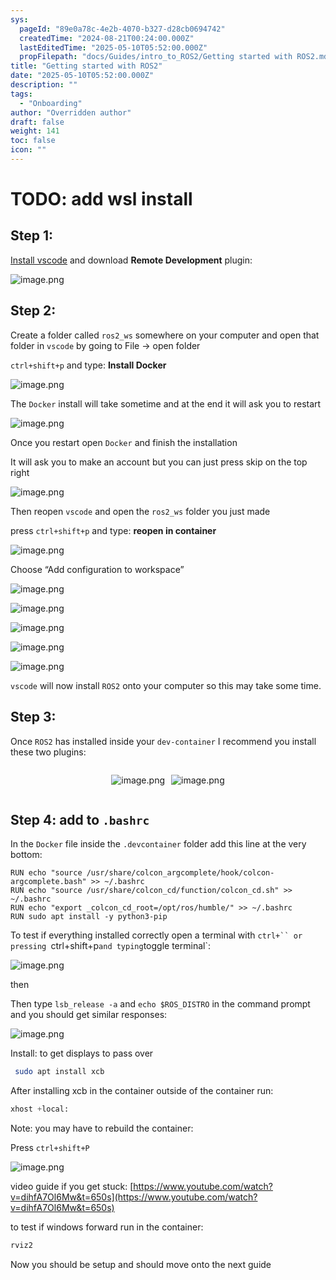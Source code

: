 ```yaml
---
sys:
  pageId: "89e0a78c-4e2b-4070-b327-d28cb0694742"
  createdTime: "2024-08-21T00:24:00.000Z"
  lastEditedTime: "2025-05-10T05:52:00.000Z"
  propFilepath: "docs/Guides/intro_to_ROS2/Getting started with ROS2.md"
title: "Getting started with ROS2"
date: "2025-05-10T05:52:00.000Z"
description: ""
tags:
  - "Onboarding"
author: "Overridden author"
draft: false
weight: 141
toc: false
icon: ""
---
```


# TODO: add wsl install

## Step 1:

[Install vscode](https://code.visualstudio.com/download) and download **Remote Development** plugin:

![image.png](https://prod-files-secure.s3.us-west-2.amazonaws.com/d518164a-d88e-44d1-a4ee-3adb3bd8bce0/efb52993-1881-4a40-b95e-6f020334f022/image.png?X-Amz-Algorithm=AWS4-HMAC-SHA256&X-Amz-Content-Sha256=UNSIGNED-PAYLOAD&X-Amz-Credential=ASIAZI2LB46666S3IZJI%2F20250717%2Fus-west-2%2Fs3%2Faws4_request&X-Amz-Date=20250717T024921Z&X-Amz-Expires=3600&X-Amz-Security-Token=IQoJb3JpZ2luX2VjEFIaCXVzLXdlc3QtMiJGMEQCIDEc0kSRDKkzDpOBVBdROY78SMuxkme%2Ftrlfy04rbGakAiAcwGp6SJZ9z91aB6QjHOcyVu%2B44wyCl3v%2FZEorsvLy0Cr%2FAwhqEAAaDDYzNzQyMzE4MzgwNSIM3g5WJaOZ9UwW4b9CKtwD2WHMRcoiv%2BJxeaLKRLaB%2Bb5B4KzHY68IoVIft9PvPNEGQilgufFSQY2EnKE30IKP9lmyHOgWxNE50%2FuA6tHSzFWpxiYi19%2Fro6lhal3Lbmh1gIlJnEw7gr6aeLA3IY7bB%2FY5odL0w2TIstfo9YEIkL9oCKob4aojg3cXg6UEAlbpt7tFUsyc8AbnMWVXCA%2Fyw0X669kY%2Fkyi3FhIRvYj%2FsGSgqTLLlErbpW7LC%2BbjBVnpqLCYF9SksLBJDkgo3cYX9P7EG9IFtJr53HmxpF4nDJBicELtUHFVxPefbOFRsEMaK8StVeXWMRcIAkDXxjl5JipBHYkKaGUapJ1mf%2F3vH4WqW1TJx68hY97oIka7oz0mBHLOqqzujbL982tkXCmy6CkVBS4GhToyRW8GMY6Glni5le7Ej4zF3b7VGNLcHhncE3JGN915aOMaMtnBerWUPU4aCsLnwG%2FX4lZu6R4buf13lCuANnrsWd7WYeUae3cmvJPGb6EfentiuK84wbMSkfBvJrtjUegGujataiOrBJjyj6wQHU487o3yTRJOhg%2FwCWXIJwFyEmxzuAwL6gRsiYsEvi%2Bmcjchw%2FU5uKDA68%2FuuAXAzTMFgH5lAKHk4N38%2FfKdbXb5cGCsfQwl6DhwwY6pgG%2FsbhD%2FLgoQkvdI5rvbIMQXBPh6RDpzTEK8gZpzT6HgPKou4lAIEtutYO4b%2B1WhZxO0Qm3JGB3SkWsTT6ba8OtCobd4zB1AmlRrwXssM5u90GjkMgW8jGZLMxesleuCXuYKAviTwUqT7R8hDQBqBcZ7YxV0LnfdEuuZLUUsnSW7QNY69Evwaf4pSRp3KR5pHHFNt%2Fhl8eh%2BAnOWgXVpm%2BUfP%2FldkYg&X-Amz-Signature=7a1185655169e40ca37fb4100d774a00ddde0030fc7fb84b2bfbb952401ae6a4&X-Amz-SignedHeaders=host&x-amz-checksum-mode=ENABLED&x-id=GetObject)

## Step 2:

Create a folder called `ros2_ws` somewhere on your computer and open that folder in `vscode` by going to File → open folder 

`ctrl+shift+p` and type: **Install Docker**

![image.png](https://prod-files-secure.s3.us-west-2.amazonaws.com/d518164a-d88e-44d1-a4ee-3adb3bd8bce0/2269dc0e-1cd5-47ff-bceb-c04ad9b2eab0/image.png?X-Amz-Algorithm=AWS4-HMAC-SHA256&X-Amz-Content-Sha256=UNSIGNED-PAYLOAD&X-Amz-Credential=ASIAZI2LB46666S3IZJI%2F20250717%2Fus-west-2%2Fs3%2Faws4_request&X-Amz-Date=20250717T024921Z&X-Amz-Expires=3600&X-Amz-Security-Token=IQoJb3JpZ2luX2VjEFIaCXVzLXdlc3QtMiJGMEQCIDEc0kSRDKkzDpOBVBdROY78SMuxkme%2Ftrlfy04rbGakAiAcwGp6SJZ9z91aB6QjHOcyVu%2B44wyCl3v%2FZEorsvLy0Cr%2FAwhqEAAaDDYzNzQyMzE4MzgwNSIM3g5WJaOZ9UwW4b9CKtwD2WHMRcoiv%2BJxeaLKRLaB%2Bb5B4KzHY68IoVIft9PvPNEGQilgufFSQY2EnKE30IKP9lmyHOgWxNE50%2FuA6tHSzFWpxiYi19%2Fro6lhal3Lbmh1gIlJnEw7gr6aeLA3IY7bB%2FY5odL0w2TIstfo9YEIkL9oCKob4aojg3cXg6UEAlbpt7tFUsyc8AbnMWVXCA%2Fyw0X669kY%2Fkyi3FhIRvYj%2FsGSgqTLLlErbpW7LC%2BbjBVnpqLCYF9SksLBJDkgo3cYX9P7EG9IFtJr53HmxpF4nDJBicELtUHFVxPefbOFRsEMaK8StVeXWMRcIAkDXxjl5JipBHYkKaGUapJ1mf%2F3vH4WqW1TJx68hY97oIka7oz0mBHLOqqzujbL982tkXCmy6CkVBS4GhToyRW8GMY6Glni5le7Ej4zF3b7VGNLcHhncE3JGN915aOMaMtnBerWUPU4aCsLnwG%2FX4lZu6R4buf13lCuANnrsWd7WYeUae3cmvJPGb6EfentiuK84wbMSkfBvJrtjUegGujataiOrBJjyj6wQHU487o3yTRJOhg%2FwCWXIJwFyEmxzuAwL6gRsiYsEvi%2Bmcjchw%2FU5uKDA68%2FuuAXAzTMFgH5lAKHk4N38%2FfKdbXb5cGCsfQwl6DhwwY6pgG%2FsbhD%2FLgoQkvdI5rvbIMQXBPh6RDpzTEK8gZpzT6HgPKou4lAIEtutYO4b%2B1WhZxO0Qm3JGB3SkWsTT6ba8OtCobd4zB1AmlRrwXssM5u90GjkMgW8jGZLMxesleuCXuYKAviTwUqT7R8hDQBqBcZ7YxV0LnfdEuuZLUUsnSW7QNY69Evwaf4pSRp3KR5pHHFNt%2Fhl8eh%2BAnOWgXVpm%2BUfP%2FldkYg&X-Amz-Signature=919ab4044c4116adc1fd3d9de9e46117d830ee0358c7f2969223c668550e79f6&X-Amz-SignedHeaders=host&x-amz-checksum-mode=ENABLED&x-id=GetObject)

The `Docker` install will take sometime and at the end it will ask you to restart

![image.png](https://prod-files-secure.s3.us-west-2.amazonaws.com/d518164a-d88e-44d1-a4ee-3adb3bd8bce0/ed233f78-be33-4b1f-b89c-9c346c0e961e/image.png?X-Amz-Algorithm=AWS4-HMAC-SHA256&X-Amz-Content-Sha256=UNSIGNED-PAYLOAD&X-Amz-Credential=ASIAZI2LB46666S3IZJI%2F20250717%2Fus-west-2%2Fs3%2Faws4_request&X-Amz-Date=20250717T024921Z&X-Amz-Expires=3600&X-Amz-Security-Token=IQoJb3JpZ2luX2VjEFIaCXVzLXdlc3QtMiJGMEQCIDEc0kSRDKkzDpOBVBdROY78SMuxkme%2Ftrlfy04rbGakAiAcwGp6SJZ9z91aB6QjHOcyVu%2B44wyCl3v%2FZEorsvLy0Cr%2FAwhqEAAaDDYzNzQyMzE4MzgwNSIM3g5WJaOZ9UwW4b9CKtwD2WHMRcoiv%2BJxeaLKRLaB%2Bb5B4KzHY68IoVIft9PvPNEGQilgufFSQY2EnKE30IKP9lmyHOgWxNE50%2FuA6tHSzFWpxiYi19%2Fro6lhal3Lbmh1gIlJnEw7gr6aeLA3IY7bB%2FY5odL0w2TIstfo9YEIkL9oCKob4aojg3cXg6UEAlbpt7tFUsyc8AbnMWVXCA%2Fyw0X669kY%2Fkyi3FhIRvYj%2FsGSgqTLLlErbpW7LC%2BbjBVnpqLCYF9SksLBJDkgo3cYX9P7EG9IFtJr53HmxpF4nDJBicELtUHFVxPefbOFRsEMaK8StVeXWMRcIAkDXxjl5JipBHYkKaGUapJ1mf%2F3vH4WqW1TJx68hY97oIka7oz0mBHLOqqzujbL982tkXCmy6CkVBS4GhToyRW8GMY6Glni5le7Ej4zF3b7VGNLcHhncE3JGN915aOMaMtnBerWUPU4aCsLnwG%2FX4lZu6R4buf13lCuANnrsWd7WYeUae3cmvJPGb6EfentiuK84wbMSkfBvJrtjUegGujataiOrBJjyj6wQHU487o3yTRJOhg%2FwCWXIJwFyEmxzuAwL6gRsiYsEvi%2Bmcjchw%2FU5uKDA68%2FuuAXAzTMFgH5lAKHk4N38%2FfKdbXb5cGCsfQwl6DhwwY6pgG%2FsbhD%2FLgoQkvdI5rvbIMQXBPh6RDpzTEK8gZpzT6HgPKou4lAIEtutYO4b%2B1WhZxO0Qm3JGB3SkWsTT6ba8OtCobd4zB1AmlRrwXssM5u90GjkMgW8jGZLMxesleuCXuYKAviTwUqT7R8hDQBqBcZ7YxV0LnfdEuuZLUUsnSW7QNY69Evwaf4pSRp3KR5pHHFNt%2Fhl8eh%2BAnOWgXVpm%2BUfP%2FldkYg&X-Amz-Signature=f7a506918f56eb131da3c6a9febef7be1cc17367111d33d17a9a93e1b445f0ba&X-Amz-SignedHeaders=host&x-amz-checksum-mode=ENABLED&x-id=GetObject)

Once you restart open `Docker` and finish the installation

It will ask you to make an account but you can just press skip on the top right

![image.png](https://prod-files-secure.s3.us-west-2.amazonaws.com/d518164a-d88e-44d1-a4ee-3adb3bd8bce0/21010ad9-1659-4fd9-9f59-9932a09b2a3d/image.png?X-Amz-Algorithm=AWS4-HMAC-SHA256&X-Amz-Content-Sha256=UNSIGNED-PAYLOAD&X-Amz-Credential=ASIAZI2LB46666S3IZJI%2F20250717%2Fus-west-2%2Fs3%2Faws4_request&X-Amz-Date=20250717T024921Z&X-Amz-Expires=3600&X-Amz-Security-Token=IQoJb3JpZ2luX2VjEFIaCXVzLXdlc3QtMiJGMEQCIDEc0kSRDKkzDpOBVBdROY78SMuxkme%2Ftrlfy04rbGakAiAcwGp6SJZ9z91aB6QjHOcyVu%2B44wyCl3v%2FZEorsvLy0Cr%2FAwhqEAAaDDYzNzQyMzE4MzgwNSIM3g5WJaOZ9UwW4b9CKtwD2WHMRcoiv%2BJxeaLKRLaB%2Bb5B4KzHY68IoVIft9PvPNEGQilgufFSQY2EnKE30IKP9lmyHOgWxNE50%2FuA6tHSzFWpxiYi19%2Fro6lhal3Lbmh1gIlJnEw7gr6aeLA3IY7bB%2FY5odL0w2TIstfo9YEIkL9oCKob4aojg3cXg6UEAlbpt7tFUsyc8AbnMWVXCA%2Fyw0X669kY%2Fkyi3FhIRvYj%2FsGSgqTLLlErbpW7LC%2BbjBVnpqLCYF9SksLBJDkgo3cYX9P7EG9IFtJr53HmxpF4nDJBicELtUHFVxPefbOFRsEMaK8StVeXWMRcIAkDXxjl5JipBHYkKaGUapJ1mf%2F3vH4WqW1TJx68hY97oIka7oz0mBHLOqqzujbL982tkXCmy6CkVBS4GhToyRW8GMY6Glni5le7Ej4zF3b7VGNLcHhncE3JGN915aOMaMtnBerWUPU4aCsLnwG%2FX4lZu6R4buf13lCuANnrsWd7WYeUae3cmvJPGb6EfentiuK84wbMSkfBvJrtjUegGujataiOrBJjyj6wQHU487o3yTRJOhg%2FwCWXIJwFyEmxzuAwL6gRsiYsEvi%2Bmcjchw%2FU5uKDA68%2FuuAXAzTMFgH5lAKHk4N38%2FfKdbXb5cGCsfQwl6DhwwY6pgG%2FsbhD%2FLgoQkvdI5rvbIMQXBPh6RDpzTEK8gZpzT6HgPKou4lAIEtutYO4b%2B1WhZxO0Qm3JGB3SkWsTT6ba8OtCobd4zB1AmlRrwXssM5u90GjkMgW8jGZLMxesleuCXuYKAviTwUqT7R8hDQBqBcZ7YxV0LnfdEuuZLUUsnSW7QNY69Evwaf4pSRp3KR5pHHFNt%2Fhl8eh%2BAnOWgXVpm%2BUfP%2FldkYg&X-Amz-Signature=91a655db41b2f6b328338e25146765e5c084cf51463cc13e2f1be8c010cfe947&X-Amz-SignedHeaders=host&x-amz-checksum-mode=ENABLED&x-id=GetObject)

Then reopen `vscode` and open the `ros2_ws` folder you just made

press `ctrl+shift+p` and type: **reopen in container**

![image.png](https://prod-files-secure.s3.us-west-2.amazonaws.com/d518164a-d88e-44d1-a4ee-3adb3bd8bce0/4e93b8c2-41ad-488c-8095-c74205196118/image.png?X-Amz-Algorithm=AWS4-HMAC-SHA256&X-Amz-Content-Sha256=UNSIGNED-PAYLOAD&X-Amz-Credential=ASIAZI2LB46666S3IZJI%2F20250717%2Fus-west-2%2Fs3%2Faws4_request&X-Amz-Date=20250717T024921Z&X-Amz-Expires=3600&X-Amz-Security-Token=IQoJb3JpZ2luX2VjEFIaCXVzLXdlc3QtMiJGMEQCIDEc0kSRDKkzDpOBVBdROY78SMuxkme%2Ftrlfy04rbGakAiAcwGp6SJZ9z91aB6QjHOcyVu%2B44wyCl3v%2FZEorsvLy0Cr%2FAwhqEAAaDDYzNzQyMzE4MzgwNSIM3g5WJaOZ9UwW4b9CKtwD2WHMRcoiv%2BJxeaLKRLaB%2Bb5B4KzHY68IoVIft9PvPNEGQilgufFSQY2EnKE30IKP9lmyHOgWxNE50%2FuA6tHSzFWpxiYi19%2Fro6lhal3Lbmh1gIlJnEw7gr6aeLA3IY7bB%2FY5odL0w2TIstfo9YEIkL9oCKob4aojg3cXg6UEAlbpt7tFUsyc8AbnMWVXCA%2Fyw0X669kY%2Fkyi3FhIRvYj%2FsGSgqTLLlErbpW7LC%2BbjBVnpqLCYF9SksLBJDkgo3cYX9P7EG9IFtJr53HmxpF4nDJBicELtUHFVxPefbOFRsEMaK8StVeXWMRcIAkDXxjl5JipBHYkKaGUapJ1mf%2F3vH4WqW1TJx68hY97oIka7oz0mBHLOqqzujbL982tkXCmy6CkVBS4GhToyRW8GMY6Glni5le7Ej4zF3b7VGNLcHhncE3JGN915aOMaMtnBerWUPU4aCsLnwG%2FX4lZu6R4buf13lCuANnrsWd7WYeUae3cmvJPGb6EfentiuK84wbMSkfBvJrtjUegGujataiOrBJjyj6wQHU487o3yTRJOhg%2FwCWXIJwFyEmxzuAwL6gRsiYsEvi%2Bmcjchw%2FU5uKDA68%2FuuAXAzTMFgH5lAKHk4N38%2FfKdbXb5cGCsfQwl6DhwwY6pgG%2FsbhD%2FLgoQkvdI5rvbIMQXBPh6RDpzTEK8gZpzT6HgPKou4lAIEtutYO4b%2B1WhZxO0Qm3JGB3SkWsTT6ba8OtCobd4zB1AmlRrwXssM5u90GjkMgW8jGZLMxesleuCXuYKAviTwUqT7R8hDQBqBcZ7YxV0LnfdEuuZLUUsnSW7QNY69Evwaf4pSRp3KR5pHHFNt%2Fhl8eh%2BAnOWgXVpm%2BUfP%2FldkYg&X-Amz-Signature=640e46f4b3256929027a1f49638b3bafeefc0ff67c5dd111db167bb30099edc4&X-Amz-SignedHeaders=host&x-amz-checksum-mode=ENABLED&x-id=GetObject)

Choose “Add configuration to workspace”

![image.png](https://prod-files-secure.s3.us-west-2.amazonaws.com/d518164a-d88e-44d1-a4ee-3adb3bd8bce0/9560b282-5060-4989-ba37-97e7b2c22476/image.png?X-Amz-Algorithm=AWS4-HMAC-SHA256&X-Amz-Content-Sha256=UNSIGNED-PAYLOAD&X-Amz-Credential=ASIAZI2LB46666S3IZJI%2F20250717%2Fus-west-2%2Fs3%2Faws4_request&X-Amz-Date=20250717T024921Z&X-Amz-Expires=3600&X-Amz-Security-Token=IQoJb3JpZ2luX2VjEFIaCXVzLXdlc3QtMiJGMEQCIDEc0kSRDKkzDpOBVBdROY78SMuxkme%2Ftrlfy04rbGakAiAcwGp6SJZ9z91aB6QjHOcyVu%2B44wyCl3v%2FZEorsvLy0Cr%2FAwhqEAAaDDYzNzQyMzE4MzgwNSIM3g5WJaOZ9UwW4b9CKtwD2WHMRcoiv%2BJxeaLKRLaB%2Bb5B4KzHY68IoVIft9PvPNEGQilgufFSQY2EnKE30IKP9lmyHOgWxNE50%2FuA6tHSzFWpxiYi19%2Fro6lhal3Lbmh1gIlJnEw7gr6aeLA3IY7bB%2FY5odL0w2TIstfo9YEIkL9oCKob4aojg3cXg6UEAlbpt7tFUsyc8AbnMWVXCA%2Fyw0X669kY%2Fkyi3FhIRvYj%2FsGSgqTLLlErbpW7LC%2BbjBVnpqLCYF9SksLBJDkgo3cYX9P7EG9IFtJr53HmxpF4nDJBicELtUHFVxPefbOFRsEMaK8StVeXWMRcIAkDXxjl5JipBHYkKaGUapJ1mf%2F3vH4WqW1TJx68hY97oIka7oz0mBHLOqqzujbL982tkXCmy6CkVBS4GhToyRW8GMY6Glni5le7Ej4zF3b7VGNLcHhncE3JGN915aOMaMtnBerWUPU4aCsLnwG%2FX4lZu6R4buf13lCuANnrsWd7WYeUae3cmvJPGb6EfentiuK84wbMSkfBvJrtjUegGujataiOrBJjyj6wQHU487o3yTRJOhg%2FwCWXIJwFyEmxzuAwL6gRsiYsEvi%2Bmcjchw%2FU5uKDA68%2FuuAXAzTMFgH5lAKHk4N38%2FfKdbXb5cGCsfQwl6DhwwY6pgG%2FsbhD%2FLgoQkvdI5rvbIMQXBPh6RDpzTEK8gZpzT6HgPKou4lAIEtutYO4b%2B1WhZxO0Qm3JGB3SkWsTT6ba8OtCobd4zB1AmlRrwXssM5u90GjkMgW8jGZLMxesleuCXuYKAviTwUqT7R8hDQBqBcZ7YxV0LnfdEuuZLUUsnSW7QNY69Evwaf4pSRp3KR5pHHFNt%2Fhl8eh%2BAnOWgXVpm%2BUfP%2FldkYg&X-Amz-Signature=d02e0c398ce97c99ce425848371a252f95c03e5671d51cb200008e08894af98f&X-Amz-SignedHeaders=host&x-amz-checksum-mode=ENABLED&x-id=GetObject)

![image.png](https://prod-files-secure.s3.us-west-2.amazonaws.com/d518164a-d88e-44d1-a4ee-3adb3bd8bce0/2ee63f81-886b-48e8-a553-dc6e5eac99e4/image.png?X-Amz-Algorithm=AWS4-HMAC-SHA256&X-Amz-Content-Sha256=UNSIGNED-PAYLOAD&X-Amz-Credential=ASIAZI2LB46666S3IZJI%2F20250717%2Fus-west-2%2Fs3%2Faws4_request&X-Amz-Date=20250717T024921Z&X-Amz-Expires=3600&X-Amz-Security-Token=IQoJb3JpZ2luX2VjEFIaCXVzLXdlc3QtMiJGMEQCIDEc0kSRDKkzDpOBVBdROY78SMuxkme%2Ftrlfy04rbGakAiAcwGp6SJZ9z91aB6QjHOcyVu%2B44wyCl3v%2FZEorsvLy0Cr%2FAwhqEAAaDDYzNzQyMzE4MzgwNSIM3g5WJaOZ9UwW4b9CKtwD2WHMRcoiv%2BJxeaLKRLaB%2Bb5B4KzHY68IoVIft9PvPNEGQilgufFSQY2EnKE30IKP9lmyHOgWxNE50%2FuA6tHSzFWpxiYi19%2Fro6lhal3Lbmh1gIlJnEw7gr6aeLA3IY7bB%2FY5odL0w2TIstfo9YEIkL9oCKob4aojg3cXg6UEAlbpt7tFUsyc8AbnMWVXCA%2Fyw0X669kY%2Fkyi3FhIRvYj%2FsGSgqTLLlErbpW7LC%2BbjBVnpqLCYF9SksLBJDkgo3cYX9P7EG9IFtJr53HmxpF4nDJBicELtUHFVxPefbOFRsEMaK8StVeXWMRcIAkDXxjl5JipBHYkKaGUapJ1mf%2F3vH4WqW1TJx68hY97oIka7oz0mBHLOqqzujbL982tkXCmy6CkVBS4GhToyRW8GMY6Glni5le7Ej4zF3b7VGNLcHhncE3JGN915aOMaMtnBerWUPU4aCsLnwG%2FX4lZu6R4buf13lCuANnrsWd7WYeUae3cmvJPGb6EfentiuK84wbMSkfBvJrtjUegGujataiOrBJjyj6wQHU487o3yTRJOhg%2FwCWXIJwFyEmxzuAwL6gRsiYsEvi%2Bmcjchw%2FU5uKDA68%2FuuAXAzTMFgH5lAKHk4N38%2FfKdbXb5cGCsfQwl6DhwwY6pgG%2FsbhD%2FLgoQkvdI5rvbIMQXBPh6RDpzTEK8gZpzT6HgPKou4lAIEtutYO4b%2B1WhZxO0Qm3JGB3SkWsTT6ba8OtCobd4zB1AmlRrwXssM5u90GjkMgW8jGZLMxesleuCXuYKAviTwUqT7R8hDQBqBcZ7YxV0LnfdEuuZLUUsnSW7QNY69Evwaf4pSRp3KR5pHHFNt%2Fhl8eh%2BAnOWgXVpm%2BUfP%2FldkYg&X-Amz-Signature=bd1d596b7d31fe21889864a449be161198bbf9b30c54c8b69378e2218cf7073b&X-Amz-SignedHeaders=host&x-amz-checksum-mode=ENABLED&x-id=GetObject)

![image.png](https://prod-files-secure.s3.us-west-2.amazonaws.com/d518164a-d88e-44d1-a4ee-3adb3bd8bce0/ae1580b2-b048-407e-aed9-b584224a7a04/image.png?X-Amz-Algorithm=AWS4-HMAC-SHA256&X-Amz-Content-Sha256=UNSIGNED-PAYLOAD&X-Amz-Credential=ASIAZI2LB46666S3IZJI%2F20250717%2Fus-west-2%2Fs3%2Faws4_request&X-Amz-Date=20250717T024921Z&X-Amz-Expires=3600&X-Amz-Security-Token=IQoJb3JpZ2luX2VjEFIaCXVzLXdlc3QtMiJGMEQCIDEc0kSRDKkzDpOBVBdROY78SMuxkme%2Ftrlfy04rbGakAiAcwGp6SJZ9z91aB6QjHOcyVu%2B44wyCl3v%2FZEorsvLy0Cr%2FAwhqEAAaDDYzNzQyMzE4MzgwNSIM3g5WJaOZ9UwW4b9CKtwD2WHMRcoiv%2BJxeaLKRLaB%2Bb5B4KzHY68IoVIft9PvPNEGQilgufFSQY2EnKE30IKP9lmyHOgWxNE50%2FuA6tHSzFWpxiYi19%2Fro6lhal3Lbmh1gIlJnEw7gr6aeLA3IY7bB%2FY5odL0w2TIstfo9YEIkL9oCKob4aojg3cXg6UEAlbpt7tFUsyc8AbnMWVXCA%2Fyw0X669kY%2Fkyi3FhIRvYj%2FsGSgqTLLlErbpW7LC%2BbjBVnpqLCYF9SksLBJDkgo3cYX9P7EG9IFtJr53HmxpF4nDJBicELtUHFVxPefbOFRsEMaK8StVeXWMRcIAkDXxjl5JipBHYkKaGUapJ1mf%2F3vH4WqW1TJx68hY97oIka7oz0mBHLOqqzujbL982tkXCmy6CkVBS4GhToyRW8GMY6Glni5le7Ej4zF3b7VGNLcHhncE3JGN915aOMaMtnBerWUPU4aCsLnwG%2FX4lZu6R4buf13lCuANnrsWd7WYeUae3cmvJPGb6EfentiuK84wbMSkfBvJrtjUegGujataiOrBJjyj6wQHU487o3yTRJOhg%2FwCWXIJwFyEmxzuAwL6gRsiYsEvi%2Bmcjchw%2FU5uKDA68%2FuuAXAzTMFgH5lAKHk4N38%2FfKdbXb5cGCsfQwl6DhwwY6pgG%2FsbhD%2FLgoQkvdI5rvbIMQXBPh6RDpzTEK8gZpzT6HgPKou4lAIEtutYO4b%2B1WhZxO0Qm3JGB3SkWsTT6ba8OtCobd4zB1AmlRrwXssM5u90GjkMgW8jGZLMxesleuCXuYKAviTwUqT7R8hDQBqBcZ7YxV0LnfdEuuZLUUsnSW7QNY69Evwaf4pSRp3KR5pHHFNt%2Fhl8eh%2BAnOWgXVpm%2BUfP%2FldkYg&X-Amz-Signature=74ec1ae336a4e4b93ae44a711f585550b2e69bc1bc564df9f5a76d70efa32da8&X-Amz-SignedHeaders=host&x-amz-checksum-mode=ENABLED&x-id=GetObject)

![image.png](https://prod-files-secure.s3.us-west-2.amazonaws.com/d518164a-d88e-44d1-a4ee-3adb3bd8bce0/53255b28-f75e-430f-b9e3-c0ac8577e42b/image.png?X-Amz-Algorithm=AWS4-HMAC-SHA256&X-Amz-Content-Sha256=UNSIGNED-PAYLOAD&X-Amz-Credential=ASIAZI2LB46666S3IZJI%2F20250717%2Fus-west-2%2Fs3%2Faws4_request&X-Amz-Date=20250717T024921Z&X-Amz-Expires=3600&X-Amz-Security-Token=IQoJb3JpZ2luX2VjEFIaCXVzLXdlc3QtMiJGMEQCIDEc0kSRDKkzDpOBVBdROY78SMuxkme%2Ftrlfy04rbGakAiAcwGp6SJZ9z91aB6QjHOcyVu%2B44wyCl3v%2FZEorsvLy0Cr%2FAwhqEAAaDDYzNzQyMzE4MzgwNSIM3g5WJaOZ9UwW4b9CKtwD2WHMRcoiv%2BJxeaLKRLaB%2Bb5B4KzHY68IoVIft9PvPNEGQilgufFSQY2EnKE30IKP9lmyHOgWxNE50%2FuA6tHSzFWpxiYi19%2Fro6lhal3Lbmh1gIlJnEw7gr6aeLA3IY7bB%2FY5odL0w2TIstfo9YEIkL9oCKob4aojg3cXg6UEAlbpt7tFUsyc8AbnMWVXCA%2Fyw0X669kY%2Fkyi3FhIRvYj%2FsGSgqTLLlErbpW7LC%2BbjBVnpqLCYF9SksLBJDkgo3cYX9P7EG9IFtJr53HmxpF4nDJBicELtUHFVxPefbOFRsEMaK8StVeXWMRcIAkDXxjl5JipBHYkKaGUapJ1mf%2F3vH4WqW1TJx68hY97oIka7oz0mBHLOqqzujbL982tkXCmy6CkVBS4GhToyRW8GMY6Glni5le7Ej4zF3b7VGNLcHhncE3JGN915aOMaMtnBerWUPU4aCsLnwG%2FX4lZu6R4buf13lCuANnrsWd7WYeUae3cmvJPGb6EfentiuK84wbMSkfBvJrtjUegGujataiOrBJjyj6wQHU487o3yTRJOhg%2FwCWXIJwFyEmxzuAwL6gRsiYsEvi%2Bmcjchw%2FU5uKDA68%2FuuAXAzTMFgH5lAKHk4N38%2FfKdbXb5cGCsfQwl6DhwwY6pgG%2FsbhD%2FLgoQkvdI5rvbIMQXBPh6RDpzTEK8gZpzT6HgPKou4lAIEtutYO4b%2B1WhZxO0Qm3JGB3SkWsTT6ba8OtCobd4zB1AmlRrwXssM5u90GjkMgW8jGZLMxesleuCXuYKAviTwUqT7R8hDQBqBcZ7YxV0LnfdEuuZLUUsnSW7QNY69Evwaf4pSRp3KR5pHHFNt%2Fhl8eh%2BAnOWgXVpm%2BUfP%2FldkYg&X-Amz-Signature=649ca71ba99209b8bc01917e6abd1e705ad36e6ff078ee3aba5dcc52e528ea8a&X-Amz-SignedHeaders=host&x-amz-checksum-mode=ENABLED&x-id=GetObject)

![image.png](https://prod-files-secure.s3.us-west-2.amazonaws.com/d518164a-d88e-44d1-a4ee-3adb3bd8bce0/7c562767-5af9-4ffb-97d1-327bcdf4ee00/image.png?X-Amz-Algorithm=AWS4-HMAC-SHA256&X-Amz-Content-Sha256=UNSIGNED-PAYLOAD&X-Amz-Credential=ASIAZI2LB46666S3IZJI%2F20250717%2Fus-west-2%2Fs3%2Faws4_request&X-Amz-Date=20250717T024921Z&X-Amz-Expires=3600&X-Amz-Security-Token=IQoJb3JpZ2luX2VjEFIaCXVzLXdlc3QtMiJGMEQCIDEc0kSRDKkzDpOBVBdROY78SMuxkme%2Ftrlfy04rbGakAiAcwGp6SJZ9z91aB6QjHOcyVu%2B44wyCl3v%2FZEorsvLy0Cr%2FAwhqEAAaDDYzNzQyMzE4MzgwNSIM3g5WJaOZ9UwW4b9CKtwD2WHMRcoiv%2BJxeaLKRLaB%2Bb5B4KzHY68IoVIft9PvPNEGQilgufFSQY2EnKE30IKP9lmyHOgWxNE50%2FuA6tHSzFWpxiYi19%2Fro6lhal3Lbmh1gIlJnEw7gr6aeLA3IY7bB%2FY5odL0w2TIstfo9YEIkL9oCKob4aojg3cXg6UEAlbpt7tFUsyc8AbnMWVXCA%2Fyw0X669kY%2Fkyi3FhIRvYj%2FsGSgqTLLlErbpW7LC%2BbjBVnpqLCYF9SksLBJDkgo3cYX9P7EG9IFtJr53HmxpF4nDJBicELtUHFVxPefbOFRsEMaK8StVeXWMRcIAkDXxjl5JipBHYkKaGUapJ1mf%2F3vH4WqW1TJx68hY97oIka7oz0mBHLOqqzujbL982tkXCmy6CkVBS4GhToyRW8GMY6Glni5le7Ej4zF3b7VGNLcHhncE3JGN915aOMaMtnBerWUPU4aCsLnwG%2FX4lZu6R4buf13lCuANnrsWd7WYeUae3cmvJPGb6EfentiuK84wbMSkfBvJrtjUegGujataiOrBJjyj6wQHU487o3yTRJOhg%2FwCWXIJwFyEmxzuAwL6gRsiYsEvi%2Bmcjchw%2FU5uKDA68%2FuuAXAzTMFgH5lAKHk4N38%2FfKdbXb5cGCsfQwl6DhwwY6pgG%2FsbhD%2FLgoQkvdI5rvbIMQXBPh6RDpzTEK8gZpzT6HgPKou4lAIEtutYO4b%2B1WhZxO0Qm3JGB3SkWsTT6ba8OtCobd4zB1AmlRrwXssM5u90GjkMgW8jGZLMxesleuCXuYKAviTwUqT7R8hDQBqBcZ7YxV0LnfdEuuZLUUsnSW7QNY69Evwaf4pSRp3KR5pHHFNt%2Fhl8eh%2BAnOWgXVpm%2BUfP%2FldkYg&X-Amz-Signature=42699e3bc04b557a916bb2c24e9ab0b49471e9fe78e7e7e8070d993fab4e9c52&X-Amz-SignedHeaders=host&x-amz-checksum-mode=ENABLED&x-id=GetObject)

`vscode` will now install `ROS2` onto your computer so this may take some time.

## Step 3:

Once `ROS2` has installed inside your `dev-container` I recommend you install these two plugins:

<div style="display: flex;flex-direction: row; column-gap:10px; max-width: 630px;justify-content: center;">
<div>

![image.png](https://prod-files-secure.s3.us-west-2.amazonaws.com/d518164a-d88e-44d1-a4ee-3adb3bd8bce0/3fc3d550-5a54-4ba1-ba6b-faa01cdb7369/image.png?X-Amz-Algorithm=AWS4-HMAC-SHA256&X-Amz-Content-Sha256=UNSIGNED-PAYLOAD&X-Amz-Credential=ASIAZI2LB466YRT542CJ%2F20250717%2Fus-west-2%2Fs3%2Faws4_request&X-Amz-Date=20250717T024925Z&X-Amz-Expires=3600&X-Amz-Security-Token=IQoJb3JpZ2luX2VjEFMaCXVzLXdlc3QtMiJIMEYCIQCQyGgliKeBCEyFCDQlRJ48idkOqcu88DDFtcb79kK0qAIhANYyXYA2DFxlVsqIVhHQbJGWH%2BremM0KX85jWXikAY%2FXKv8DCGwQABoMNjM3NDIzMTgzODA1IgyC%2Bu%2BWKhh1SRRiShUq3AM9yWzmmBHyIaukEsjXFK9%2Bh67xgG4Iy0l%2Bjnol6BUHjlDnuSQSlDJgl%2BYMXYte72sjveeg92cxWyacnkQ2smlLVnVHq5Q1avuwBzL6fMmbHiGl3V3PuT0%2BoO5pn5e3vjhbLFU8IcNRoGy1eTjlWBJM63ImMglVwiBXgyhyroz3n%2BFZQIl0a8gIjNiOyGEuk2MZEHcPWU8zrXnKEgMHrY%2BtXlksr4%2F4lvlm2kWKGa9pvHSlJdgW2kT0oucOalsZBB1gXtSIsPsR5%2F43ocyJGFPx2k9osDvF338RRPxDUptiihRkExVoSULVY0XXvoevvAajoWkeQIR8h5ob8r8ZLYJGvHw%2BB5Y6DfFVjxPReKdbONOG8fSg5LtC2iJ3Ivwq2%2FwNIM4jbBuapaPV9%2BUYQXlHuadwe5FYMMKAz6y7%2FD0AmC55h7ALJUT2He1HC18AGMjd91rP72ygczrGrDrsq6vRHmQ6lJXaTVsr7NTBoZ%2BljiJnbAEZ%2FN2MKhWCsCTs5TFj9frskd1NuIcSb5hQdCL2TioiZ1o6XST%2BnanFlo%2BiJp9BuP17eE48pxZxbvqsKw72n5YzJBzIENQxOSko0vJl7r2Byd7cxXARqyK4CHJBI3syF4a6I4DtZTJnXTCqyOHDBjqkAa5Arg%2FctCaQpqT0mjzfy2yNe7yDMR3Psh4Av4CnkTq%2BxiNKRgdf83mURIwJar2AXg4iIOpcQ4uYdpo9N1Jq1jJJC0rXiWejEyvTn%2BhDFTRvSou6oMGKETDBcvrgqVomNR%2FNqpy0JWqH8sFNxZQU0Jsv9kSUGNuLGmQPgUn2A%2FizG6VBKeG19JyYkh6bhK4JPOO90x%2FhEAfLqhKX52Rs8XfmRlKf&X-Amz-Signature=c21a93c9b8e5242b36561515e9bfab2f60b13c1b08e5801ce3fd152fd5722d05&X-Amz-SignedHeaders=host&x-amz-checksum-mode=ENABLED&x-id=GetObject)

</div>
<div>

![image.png](https://prod-files-secure.s3.us-west-2.amazonaws.com/d518164a-d88e-44d1-a4ee-3adb3bd8bce0/d994cc66-13c2-4093-a5a3-f84cf4601a82/image.png?X-Amz-Algorithm=AWS4-HMAC-SHA256&X-Amz-Content-Sha256=UNSIGNED-PAYLOAD&X-Amz-Credential=ASIAZI2LB4666FS5UYKH%2F20250717%2Fus-west-2%2Fs3%2Faws4_request&X-Amz-Date=20250717T024925Z&X-Amz-Expires=3600&X-Amz-Security-Token=IQoJb3JpZ2luX2VjEFIaCXVzLXdlc3QtMiJHMEUCIQDEw%2FVyraoG6czkiRNPZLp%2FyHgEoQ6UeF3e%2FHaMysVtlAIgcnVwSKyfNcvfa9b%2FlPRacFtQZk%2FU%2BUz9iFsV05svmpgq%2FwMIahAAGgw2Mzc0MjMxODM4MDUiDNSmD0skWMgDQ6GP4CrcA8iuBUHEGqQydJ4D9Uy4Oul9ai9ZjUvJHiAVwVJSeJZij8EYCzH5bq8EyEXqyMRyA9QWWy2kYTSDj9xUb6QasgKQY0OvOW%2BPJ4j7IkzEbmk2EFhgzOIaWHdxUyzhqGWfloIJHNLj7onKruLe0Vru%2F9C6eBFfjT82dGiOtn1nJIdtbOunOpdz6MjXo8cXh4jG%2BMbyr4XSjs07ARUKdbukt2ODj4eskFGqYSI%2FXkQL5PERp1K3wFyuKEOo2L72FGLcRxclrSLhMW7YNOnTnJae3kWvSQ2%2FBMlT5EuEou58ynyY0dAyOtHZGNysH28xxH8y3qy60w9Q5fCOXFSMxu8w30hlE9lU0o3kL75%2Fm8RUPVgCdIoEfs0ubUb2p2GajZYW3az2exUP3WBfAOIgDQKFqR7VGR%2B2D2ZIWH3AngejCNdYTWPGD%2F5SWWevqd%2F8MesBmhfD6hKXqpK5kmmd8MqfnDLyZAYcnsNqhJODuzScx556AmK5udbKYJlutZo1b9K9KMwQUsWiZiUf%2Fj%2BzTQEdiL0SEA%2BcgRPb%2FI4uvyByNqPk0G3smHjnwksDgXk7GV7qF8AXztQ6KDNctSweyCRIZR48lCSoOzGtFOMrtR7tLCFHufKCc4L1KL9EC8TmML2g4cMGOqUB894EKlYQW%2FdE8z0jyfKJP9WtTSk1qqNEdvmi6%2F7pry%2BK0ghXdtOdpVv%2FRYWBGlto7NJmrxd3q%2Fkk5wr8y7ZCM4S6PEJ9o1zY42ZtCXtP3%2FeYp%2BDpgzN5qg3i0nnw3pSvg3ACFtKuOfP84nVWIOqy%2BRJcYyRU0i%2FHJyaOVbprw8COgg4zmFdd%2B41lUA06AFnYc9OAzdeHp2rcxoCBYPCt%2BVgWM4g%2F&X-Amz-Signature=cf31b90ca2c1b0ebfd05a7de42ab1d0404d1bdb42df05b285621126e6bdf3c9e&X-Amz-SignedHeaders=host&x-amz-checksum-mode=ENABLED&x-id=GetObject)

</div>
</div>

## Step 4: add to `.bashrc`

In the `Docker` file inside the `.devcontainer` folder add this line at the very bottom: 

```docker
RUN echo "source /usr/share/colcon_argcomplete/hook/colcon-argcomplete.bash" >> ~/.bashrc
RUN echo "source /usr/share/colcon_cd/function/colcon_cd.sh" >> ~/.bashrc
RUN echo "export _colcon_cd_root=/opt/ros/humble/" >> ~/.bashrc
RUN sudo apt install -y python3-pip 
```

To test if everything installed correctly open a terminal with `ctrl+`` or pressing `ctrl+shift+p` and typing `toggle terminal`:

![image.png](https://prod-files-secure.s3.us-west-2.amazonaws.com/d518164a-d88e-44d1-a4ee-3adb3bd8bce0/6a4943d8-b04e-4c02-9a58-775f3384d1a5/image.png?X-Amz-Algorithm=AWS4-HMAC-SHA256&X-Amz-Content-Sha256=UNSIGNED-PAYLOAD&X-Amz-Credential=ASIAZI2LB46666S3IZJI%2F20250717%2Fus-west-2%2Fs3%2Faws4_request&X-Amz-Date=20250717T024921Z&X-Amz-Expires=3600&X-Amz-Security-Token=IQoJb3JpZ2luX2VjEFIaCXVzLXdlc3QtMiJGMEQCIDEc0kSRDKkzDpOBVBdROY78SMuxkme%2Ftrlfy04rbGakAiAcwGp6SJZ9z91aB6QjHOcyVu%2B44wyCl3v%2FZEorsvLy0Cr%2FAwhqEAAaDDYzNzQyMzE4MzgwNSIM3g5WJaOZ9UwW4b9CKtwD2WHMRcoiv%2BJxeaLKRLaB%2Bb5B4KzHY68IoVIft9PvPNEGQilgufFSQY2EnKE30IKP9lmyHOgWxNE50%2FuA6tHSzFWpxiYi19%2Fro6lhal3Lbmh1gIlJnEw7gr6aeLA3IY7bB%2FY5odL0w2TIstfo9YEIkL9oCKob4aojg3cXg6UEAlbpt7tFUsyc8AbnMWVXCA%2Fyw0X669kY%2Fkyi3FhIRvYj%2FsGSgqTLLlErbpW7LC%2BbjBVnpqLCYF9SksLBJDkgo3cYX9P7EG9IFtJr53HmxpF4nDJBicELtUHFVxPefbOFRsEMaK8StVeXWMRcIAkDXxjl5JipBHYkKaGUapJ1mf%2F3vH4WqW1TJx68hY97oIka7oz0mBHLOqqzujbL982tkXCmy6CkVBS4GhToyRW8GMY6Glni5le7Ej4zF3b7VGNLcHhncE3JGN915aOMaMtnBerWUPU4aCsLnwG%2FX4lZu6R4buf13lCuANnrsWd7WYeUae3cmvJPGb6EfentiuK84wbMSkfBvJrtjUegGujataiOrBJjyj6wQHU487o3yTRJOhg%2FwCWXIJwFyEmxzuAwL6gRsiYsEvi%2Bmcjchw%2FU5uKDA68%2FuuAXAzTMFgH5lAKHk4N38%2FfKdbXb5cGCsfQwl6DhwwY6pgG%2FsbhD%2FLgoQkvdI5rvbIMQXBPh6RDpzTEK8gZpzT6HgPKou4lAIEtutYO4b%2B1WhZxO0Qm3JGB3SkWsTT6ba8OtCobd4zB1AmlRrwXssM5u90GjkMgW8jGZLMxesleuCXuYKAviTwUqT7R8hDQBqBcZ7YxV0LnfdEuuZLUUsnSW7QNY69Evwaf4pSRp3KR5pHHFNt%2Fhl8eh%2BAnOWgXVpm%2BUfP%2FldkYg&X-Amz-Signature=43b8e7beee9a4b2db31ce1effd13ef2fa2d8c872bfd9c73321fb9df5f582c355&X-Amz-SignedHeaders=host&x-amz-checksum-mode=ENABLED&x-id=GetObject)

then 

Then type `lsb_release -a` and `echo $ROS_DISTRO` in the command prompt and you should get similar responses:

![image.png](https://prod-files-secure.s3.us-west-2.amazonaws.com/d518164a-d88e-44d1-a4ee-3adb3bd8bce0/3e635dec-a805-4e85-8b9e-d000e5b71a4e/image.png?X-Amz-Algorithm=AWS4-HMAC-SHA256&X-Amz-Content-Sha256=UNSIGNED-PAYLOAD&X-Amz-Credential=ASIAZI2LB46666S3IZJI%2F20250717%2Fus-west-2%2Fs3%2Faws4_request&X-Amz-Date=20250717T024921Z&X-Amz-Expires=3600&X-Amz-Security-Token=IQoJb3JpZ2luX2VjEFIaCXVzLXdlc3QtMiJGMEQCIDEc0kSRDKkzDpOBVBdROY78SMuxkme%2Ftrlfy04rbGakAiAcwGp6SJZ9z91aB6QjHOcyVu%2B44wyCl3v%2FZEorsvLy0Cr%2FAwhqEAAaDDYzNzQyMzE4MzgwNSIM3g5WJaOZ9UwW4b9CKtwD2WHMRcoiv%2BJxeaLKRLaB%2Bb5B4KzHY68IoVIft9PvPNEGQilgufFSQY2EnKE30IKP9lmyHOgWxNE50%2FuA6tHSzFWpxiYi19%2Fro6lhal3Lbmh1gIlJnEw7gr6aeLA3IY7bB%2FY5odL0w2TIstfo9YEIkL9oCKob4aojg3cXg6UEAlbpt7tFUsyc8AbnMWVXCA%2Fyw0X669kY%2Fkyi3FhIRvYj%2FsGSgqTLLlErbpW7LC%2BbjBVnpqLCYF9SksLBJDkgo3cYX9P7EG9IFtJr53HmxpF4nDJBicELtUHFVxPefbOFRsEMaK8StVeXWMRcIAkDXxjl5JipBHYkKaGUapJ1mf%2F3vH4WqW1TJx68hY97oIka7oz0mBHLOqqzujbL982tkXCmy6CkVBS4GhToyRW8GMY6Glni5le7Ej4zF3b7VGNLcHhncE3JGN915aOMaMtnBerWUPU4aCsLnwG%2FX4lZu6R4buf13lCuANnrsWd7WYeUae3cmvJPGb6EfentiuK84wbMSkfBvJrtjUegGujataiOrBJjyj6wQHU487o3yTRJOhg%2FwCWXIJwFyEmxzuAwL6gRsiYsEvi%2Bmcjchw%2FU5uKDA68%2FuuAXAzTMFgH5lAKHk4N38%2FfKdbXb5cGCsfQwl6DhwwY6pgG%2FsbhD%2FLgoQkvdI5rvbIMQXBPh6RDpzTEK8gZpzT6HgPKou4lAIEtutYO4b%2B1WhZxO0Qm3JGB3SkWsTT6ba8OtCobd4zB1AmlRrwXssM5u90GjkMgW8jGZLMxesleuCXuYKAviTwUqT7R8hDQBqBcZ7YxV0LnfdEuuZLUUsnSW7QNY69Evwaf4pSRp3KR5pHHFNt%2Fhl8eh%2BAnOWgXVpm%2BUfP%2FldkYg&X-Amz-Signature=35eb18a1e0a6624660ae044060b876d239f62bcd9496b9214af605bce2e7068a&X-Amz-SignedHeaders=host&x-amz-checksum-mode=ENABLED&x-id=GetObject)

Install:  to get displays to pass over

```bash
 sudo apt install xcb
```

After installing xcb in the container outside of the container run:

```python
xhost +local:
```

Note: you may have to rebuild the container:

Press `ctrl+shift+P`

![image.png](https://prod-files-secure.s3.us-west-2.amazonaws.com/d518164a-d88e-44d1-a4ee-3adb3bd8bce0/6c2be660-2618-4c38-9c26-53554f7a0b7b/image.png?X-Amz-Algorithm=AWS4-HMAC-SHA256&X-Amz-Content-Sha256=UNSIGNED-PAYLOAD&X-Amz-Credential=ASIAZI2LB46666S3IZJI%2F20250717%2Fus-west-2%2Fs3%2Faws4_request&X-Amz-Date=20250717T024921Z&X-Amz-Expires=3600&X-Amz-Security-Token=IQoJb3JpZ2luX2VjEFIaCXVzLXdlc3QtMiJGMEQCIDEc0kSRDKkzDpOBVBdROY78SMuxkme%2Ftrlfy04rbGakAiAcwGp6SJZ9z91aB6QjHOcyVu%2B44wyCl3v%2FZEorsvLy0Cr%2FAwhqEAAaDDYzNzQyMzE4MzgwNSIM3g5WJaOZ9UwW4b9CKtwD2WHMRcoiv%2BJxeaLKRLaB%2Bb5B4KzHY68IoVIft9PvPNEGQilgufFSQY2EnKE30IKP9lmyHOgWxNE50%2FuA6tHSzFWpxiYi19%2Fro6lhal3Lbmh1gIlJnEw7gr6aeLA3IY7bB%2FY5odL0w2TIstfo9YEIkL9oCKob4aojg3cXg6UEAlbpt7tFUsyc8AbnMWVXCA%2Fyw0X669kY%2Fkyi3FhIRvYj%2FsGSgqTLLlErbpW7LC%2BbjBVnpqLCYF9SksLBJDkgo3cYX9P7EG9IFtJr53HmxpF4nDJBicELtUHFVxPefbOFRsEMaK8StVeXWMRcIAkDXxjl5JipBHYkKaGUapJ1mf%2F3vH4WqW1TJx68hY97oIka7oz0mBHLOqqzujbL982tkXCmy6CkVBS4GhToyRW8GMY6Glni5le7Ej4zF3b7VGNLcHhncE3JGN915aOMaMtnBerWUPU4aCsLnwG%2FX4lZu6R4buf13lCuANnrsWd7WYeUae3cmvJPGb6EfentiuK84wbMSkfBvJrtjUegGujataiOrBJjyj6wQHU487o3yTRJOhg%2FwCWXIJwFyEmxzuAwL6gRsiYsEvi%2Bmcjchw%2FU5uKDA68%2FuuAXAzTMFgH5lAKHk4N38%2FfKdbXb5cGCsfQwl6DhwwY6pgG%2FsbhD%2FLgoQkvdI5rvbIMQXBPh6RDpzTEK8gZpzT6HgPKou4lAIEtutYO4b%2B1WhZxO0Qm3JGB3SkWsTT6ba8OtCobd4zB1AmlRrwXssM5u90GjkMgW8jGZLMxesleuCXuYKAviTwUqT7R8hDQBqBcZ7YxV0LnfdEuuZLUUsnSW7QNY69Evwaf4pSRp3KR5pHHFNt%2Fhl8eh%2BAnOWgXVpm%2BUfP%2FldkYg&X-Amz-Signature=447fce62b80a69bcf45a5575a88651357ca120b507e0aa654351215f89447005&X-Amz-SignedHeaders=host&x-amz-checksum-mode=ENABLED&x-id=GetObject)

video guide if you get stuck: [https://www.youtube.com/watch?v=dihfA7Ol6Mw&t=650s](https://www.youtube.com/watch?v=dihfA7Ol6Mw&t=650s)

to test if windows forward run in the container:

```bash
rviz2
```

Now you should be setup and should move onto the next guide 
